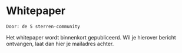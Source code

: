 
# Whitepaper

```
Door: de 5 sterren-community
```

Het whitepaper wordt binnenkort gepubliceerd. Wil je hierover bericht ontvangen, laat dan hier je mailadres achter.
